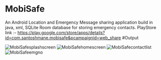 # MobiSafe
An Android Location and Emergency Message sharing application build in java, xml, SQLite Room database for storing emergency contacts.
PlayStore link :- https://play.google.com/store/apps/details?id=com.santoshmane.mobisafe&pcampaignid=web_share
#Output

![MobiSafesplashscreen](https://github.com/SantoshMane07/MobiSafe/assets/94973869/ff8ac1ee-40ff-44af-8598-4e2750db0c37)
![MobiSafehomescreen](https://github.com/SantoshMane07/MobiSafe/assets/94973869/0b9f8a84-b6bd-4705-8e84-3474708da84c)
![MobiSafecontactlist](https://github.com/SantoshMane07/MobiSafe/assets/94973869/cb2bcbbd-b177-4103-bac5-a29264f03bbd)
![MobiSafeemgno](https://github.com/SantoshMane07/MobiSafe/assets/94973869/eb60d184-595b-4fed-90b6-dfb607be5861)
